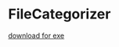 # FileCategorizer

[download for exe](https://github.com/johnfrancis-maybe-i-am/FileCategorizer/releases/download/windows/FileCategorizer.exe)
